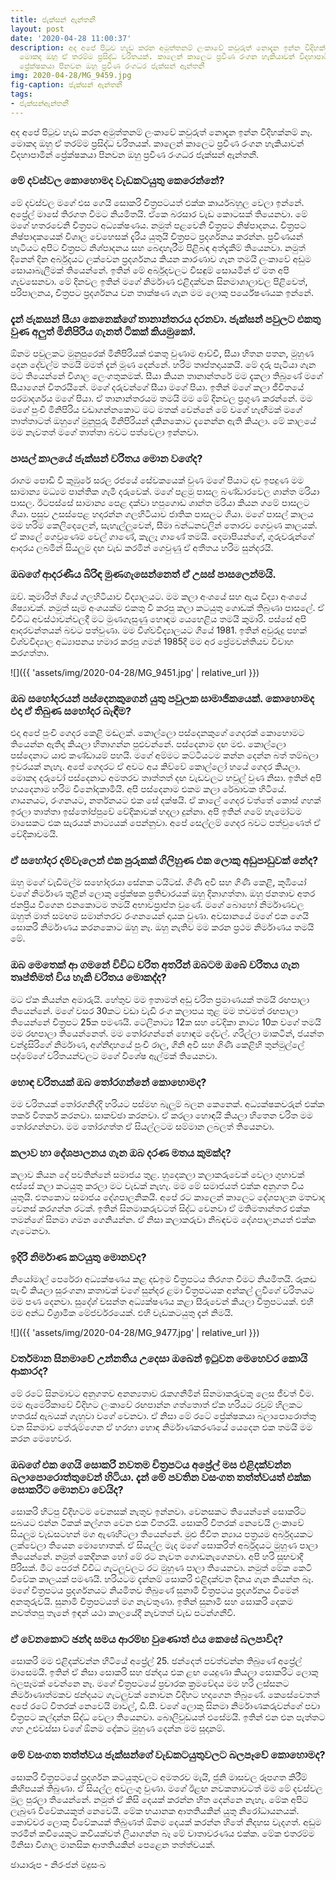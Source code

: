 ```yaml
---
title: ජැක්සන් ඇන්තනී
layout: post
date: '2020-04-28 11:00:37'
description: අද අපේ පිටුව හැඩ කරන අමුත්තනම් ලංකාවේ කවුරුත් නොදැන ඉන්න විදිහක්නම් නෑ.
  මොකද ඔහු ඒ තරම්ම ප්‍රසිද්ධ චරිතයක්. කාලෙන් කාලෙට ප්‍රවීණ රංගන හැකියාවන් විදහාපාමින්
  ප්‍රේක්ෂකයා පිනවන ඔහු ප්‍රවීණ රංගධර ජැක්සන් ඇන්තනී
img: 2020-04-28/MG_9459.jpg
fig-caption: ජැක්සන් ඇන්තනී
tags:
- ජැක්සන්ඇන්තනී
---
```


අද අපේ පිටුව හැඩ කරන අමුත්තනම් ලංකාවේ කවුරුත් නොදැන ඉන්න විදිහක්නම් නෑ. මොකද ඔහු ඒ තරම්ම ප්‍රසිද්ධ චරිතයක්. කාලෙන් කාලෙට ප්‍රවීණ රංගන හැකියාවන් විදහාපාමින් ප්‍රේක්ෂකයා පිනවන ඔහු ප්‍රවීණ රංගධර ජැක්සන් ඇන්තනී.

### මේ දවස්වල කොහොමද වැඩකටයුතු කෙරෙන්නේ?

මේ දවස්වල මගේ එස ගෙයි සොකරි චිත්‍රපටයත් එක්ක කාර්යබහුල වෙලා ඉන්නේ. අප්‍රේල් මාසේ තිරගත වීමට නියමිතයි. ඒකෙ බරසාර වැඩ කොටසක් තියෙනවා. මේ මගේ හතරවෙනි චිත්‍රපට අධ්‍යක්ෂණය. නමුත් පළවෙනි චිත්‍රපට නිෂ්පාදනය. චිත්‍රපට නිෂ්පාදකයෙක් විශාල වෙහෙසක් දැරිය යුතුයි චිත්‍රපට ප්‍රදර්ශනය කරන්න. ප්‍රවීණයන් හැටියට අපිට චිත්‍රපට නිශ්පාදනය සහ බෙදාහැරීම පිළිබඳ අත්දැකීම් තියෙනවා. නමුත් දිනෙන් දින අර්බුදයට ලක්වෙන ප්‍රදර්ශනය කියන කාරණාව ගැන තමයි ලංකාවේ අඩුම සොයාබැලීමක් තියෙන්නේ. ඉතින් මේ අර්බුදවලට විසඳුම් සොයමින් ඒ මත අපි ගැවසෙනවා. මේ දිනවල ඉතින් මගේ නිර්මාණ එළිදක්වන සිනමාශාලාවල පිළිවෙත්, පරිපාලනය, චිත්‍රපට ප්‍රදර්ශනය වන තාක්ෂණ ගැන මම ලොකු පර්යේෂණයක ඉන්නේ.

### දැන් ජැකසන් සීයා කෙනෙක්ගේ තානාන්තරය දරනවා. ජැක්සන් පවුලට එකතු වුණ අලුත් මිනිපිරිය ගැනත් ටිකක් කියමුකෝ.

ඕනම පවුලකට මුනුපුරෙක් මිනිපිරියක් එකතු වුණාම ආච්චි, සීයා හිතන පතන, මුහුණ දෙන දේවල්ම තමයි මමත් දැන් මූණ දෙන්නේ. හරිම තෘප්තදායකයි. මේ දරු පැටියා ගැන මට තියෙන්නේ විශාල ලෙංගතුකමක්. සීයා කියන තානාන්තරේ මම දැකලා තිබුණේ මගේ සීයාගෙන් විතරයිනේ. මගේ දරුවන්ගේ සීයා මගේ පියා. ඉතින් මගේ කලා ජීවිතයේ පරමාදර්ශය මගේ පියා. ඒ තානාන්තරයම තමයි මම මේ දිනවල ප්‍රගුණ කරන්නේ. මම මගේ පුංචි මිනිපිරිය වඩාගන්නකොට මට මතක් වෙන්නේ මේ වගේ හැඟීමක් මගේ තාත්තාටත් ඔහුගේ මුනුපුරු මිනිපිරියන් දකිනකොට දැනෙන්න ඇති කියලා. මේ කාලයේ මම නැවතත් මගේ තාත්තා බවට පත්වෙලා ඉන්නවා.

### පාසල් කාලයේ ජැක්සන් චරිතය මොන වගේද?

රාගම පොඩි වී කුඹුරේ සරල රජයේ සේවකයෙක් වුණ මගේ පියාට දාව ඉපදුණ මම සාමාන්‍ය මධ්‍යම පාන්තික ගැමි දරුවෙක්. මගේ පළමු පාසල බණ්ඩාරවෙල ශාන්ත මරියා පාසල. ඊටපස්සේ සාමාන්‍ය පෙළ දක්වා හපුගොඩ ශාන්ත මරියා කියන ගමේ පාසලට ගියා. පසුව උසස්පෙළ හදාරන්න ගලහිටියාව ජාතික පාසලට ගියා. මගේ පාසල් කාලය මම හරිම කෙලිදෙලෙන්, සැහැල්ලුවෙන්, සීමා බන්ධනවලින් තොරව ගෙවුණ කාලයක්. ඒ කාලේ ගෙවුණෙම වෙල් ගාණේ, කැලෑ ගාණේ තමයි. දෙමාපියන්ගේ, ගුරුවරුන්ගේ ආදරය ලබමින් සියලුම දඟ වැඩ කරමින් ගෙවුණු ඒ අතීතය හරිම සුන්දරයි.

### ඔබගේ ආදරණීය බිරිඳ මුණගැසෙන්නෙත් ඒ උසස් පාසලෙන්මයි.

ඔව්. කුමාරිත් ගියේ ගලහිටියාව විද්‍යාලයට. මම කලා අංශයේ සහ ඇය විද්‍යා අංශයේ ශිෂ්‍යාවක්. නමුත් සෑම අංශයක්ම එකතු වී කරපු කලා කටයුතු ගොඩක් තිබුණා පාසලේ. ඒ විවිධ අවස්ථාවන්වලදී මට මුණගැසුණු හොඳම යෙහෙළිය තමයි කුමාරි. පස්සේ අපි ආදරවන්තයන් බවට පත්වුණා. මම විශ්වවිද්‍යාලයට ගියේ 1981. ඉතින් අවුරුදු පහක් විශ්වවිද්‍යාල අධ්‍යාපනය හමාර කරපු ගමන් 1985දී මම අර ප්‍රේමවන්තියව විවාහ කරගත්තා.

![]({{ 'assets/img/2020-04-28/MG_9451.jpg' | relative_url }})
### ඔබ සහෝදරයන් පස්දෙනකුගෙන් යුතු පවුලක සාමාජිකයෙක්. කොහොමද එදා ඒ තිබුණ සහෝදර බැඳීම?

එදා අපේ පුංචි ගෙදර කෙළි මඬලක්. කොල්ලො පස්දෙනකුගේ ගෙදරක් කොහොමට තියෙන්න ඇතිද කියලා හිතාගන්න පුළුවන්නේ. පස්දෙනාම දඟ මළු. කොල්ලො පස්දෙනාට යාළු කණ්ඩායම් පහයි. මගේ අම්මට කට්ටියටම කන්න දෙන්න බත් තම්බලා ඉවරයක් නැහැ. අපේ ගෙදරට ඒ අවට අය කිව්වේ කොල්ලෝ හයේ ගෙදර කියලා. මොකද දරුවෝ පස්දෙනාට අමතරව තාත්තත් දඟ වැඩවලට හවුල් වුණ නිසා. ඉතින් අපි හයදෙනාම හරිම විනෝදකාමියි. අපි පස්දෙනාම එකම කලා රේඛාවක හිටියේ. ගායනයට, රංගනයට, නර්තනයට එක සේ දක්ෂයි. ඒ කාලේ ගෙදර වත්තේ කොස් ගහක් ඉරලා තාත්තා ඉස්තෝප්පුවේ වේදිකාවක් හදලා දුන්නා. අපි ඉතින් ගමේ හැමෝටම මාසෙකට එක සැරයක් නාට්‍යයක් පෙන්නුවා. අපේ සෙල්ලම් ගෙදර බවට පත්වුණෙත් ඒ වේදිකාවමයි.

### ඒ සහෝදර දම්වැලෙන් එක පුරුකක් ගිලිහුණ එක ලොකු අඩුපාඩුවක් නේද?

ඔහු මගේ වැඩිමල්ම සහෝදරයා සේනක ටයිටස්. ගිණි අවි සහ ගිණි කෙළි, කූඹියෝ වගේ නිර්මාණ තුළින් ලොකු ප්‍රේක්ෂක ප්‍රතිචාරයක් ඔහු දිනාගත්තා. ඔහු ජනතාව අතර ජනප්‍රිය වීගෙන එනකොටම තමයි අභාවප්‍රාප්ත වුණේ. මගේ බොහෝ නිර්මාණවල ඔහුත් මාත් සමඟම සමාන්තරව රංගනයෙන් දායක වුණා. අවසානයේ මගේ එක ගෙයි සොකරි නිර්මාණය කරනකොට ඔහු නෑ. ඔහු නැතිව මම කරන ප්‍රථම නිර්මාණය තමයි මේ.

### ඔබ මෙතෙක් ආ ගමනේ විවිධ චරිත අතරින් ඔබටම ඔබේ චරිතය ගැන තෘප්තිමත් විය හැකි චරිතය මොකද්ද?

මට ඒක කියන්න අමාරුයි. හේතුව මම ඉතාමත් අඩු චරිත ප්‍රමාණයක් තමයි රඟපාලා තියෙන්නේ. මගේ වසර 30කට වඩා වැඩි රංග කලාපය තුළ මම තවමත් රඟපාලා තියෙන්නේ චිත්‍රපට 25ක පමණයි. ටෙලිනාට්‍ය 12ක සහ වේදිකා නාට්‍ය 10ක වගේ තමයි මම රඟපාලා තියෙන්නෙත්. මම තෝරගන්නේ හොඳම දේවල්. ගරිල්ලා මාකටින්, ජයන්ත චන්ද්‍රසිරිගේ නිර්මාණ, අග්නිදාහයේ පුංචි රාල, ගිනි අවි සහ ගිණි කෙළිහි තුන්මුල්ලේ පද්මේගේ චරිතයන්වලට මගේ විශේෂ ඇල්මක් තියෙනවා.

### හොඳ චරිතයක් ඔබ තෝරගන්නේ කොහොමද?

මම චරිතයක් තෝරගනිද්දි හරියට පස්මහ බැලුම් බලන කෙනෙක්. අධ්‍යක්ෂකවරුන් එක්ක තර්ක විතර්ක කරනවා. සාකච්ඡා කරනවා. ඒ කරලා හොඳයි කියලා හිතෙන චරිත මම තෝරගන්නවා. මම තෝරගත්ත ඒ සියල්ලටම සම්මාන ලබලත් තියෙනවා.

### කලාව හා දේශපාලනය ගැන ඔබ දරණ මතය කුමක්ද?

කලාව කියන දේ පවතින්නේ සමාජය තුළ. හුදෙකලා කලාකරුවෙක් වෙලා ගුහාවක් අස්සේ කලා කටයුතු කරලා මට වැඩක් නැහැ. මම මේ සමාජයත් එක්ක අනුගත විය යුතුයි. එතකොට සමාජය දේශපාලනිකයි. අපේ රට කාලෙන් කාලෙට දේශපාලන මතවාද වෙනස් කරගන්න රටක්. ඉතින් සිනමාකරුවටත් සිද්ධ වෙනවා ඒ මතිමතාන්තර එක්ක තමන්ගේ සිනමා ගමන ගෙනියන්න. ඒ නිසා කලාකරුවා නිබඳවම දේශපාලනයත් එක්ක ගැටෙනවා.

### ඉදිරි නිර්මාණ කටයුතු මොනවද?

නියෝමාල් පෙරේරා අධ්‍යක්ෂණය කළ දඩඉම චිත්‍රපටය තිරගත වීමට නියමිතයි. රූකඩ පැංචි කියලා සුරංගනා කතාවක් වගේ සුන්දර ළමා චිත්‍රපටයක අන්කල් ලුවීගේ චරිතයට මම පණ දෙනවා. සුදේශ් වසන්ත අධ්‍යක්ෂණය කළා සීරුවෙන් කියලා චිත්‍රපටයක්. එහි මම අන්ධ විශ්‍රාමික මේජර්වරයෙක්. එහි වැඩකටයුතු දැන් නිමයි.

![]({{ 'assets/img/2020-04-28/MG_9477.jpg' | relative_url }})
### වර්තමාන සිනමාවේ උන්නතිය උදෙසා ඔබෙන් ඉටුවන මෙහෙවර කොයි ආකාරද?

මේ රටේ සිනමාවට අනුගතව අනන්‍යතාව රැකගනිමින් සිනමාකරුවකු ලෙස ජීවත් වීම. මම ඇමෙරිකාවේ විදිහට ලංකාවේ රඟපාන්න ගත්තොත් ඒක හරියට රවුම් හිලකට හතරැස් ඇබයක් ගැහුවා වගේ වෙනවා. ඒ නිසා මේ රටේ ප්‍රේක්ෂකයා බලාපොරොත්තු වන සිනමාව තේරුම්ගෙන ඒ හරහා හොඳ නිර්මාණකරණයේ යෙදෙන එක තමයි මම කරන මෙහෙවර.

### ඔබ‍‍‍ගේ එක ගෙයි සොකරි නවතම චිත්‍රපටය අප්‍රේල් මස එළිදක්වන්න බලාපොරොත්තුවෙන් හිටියා. දැන් මේ පවතින වසංගත තත්ත්වයත් එක්ක සොකරිට මොනවා වෙයිද?

සොකරි හිටපු විදිහටම වෙනසක් නැතුව ඉන්නවා. වෙනසකට තියෙන්නේ සොකරිට සබයට එන්න ටිකක් කල්ගත වෙන එක විතරයි. සොකරි විතරක් නෙවෙයි ලංකාවේ සියලුම වැඩසටහන් මග ඇණහිටලා තියෙන්නේ. මුළු ජීවිත න්‍යාය පත්‍රයම අර්බුදයකට ලක්වෙලා තියෙන මොහොතක්. ඒ සියල්ල මැද මගේ සොකරිත් අර්බුදයට මුහුණ පාලා තියෙන්නේ. නමුත් කෙදිනක හෝ මේ රට නැවත ගොඩනැගෙනවා. අපි හරි සුභවාදී පිරිසක්. මීට පෙරත් විවිධ ගැටලුවලට රට මුහුණ පාලා තියෙනවා. නමුත් මේක කෙටි විවේක කාලයක් පමණයි. හරියටම දැන්නම් සොකරි එළිදක්වන දිනය ගැන කියන්න බෑ. මගේ චිත්‍රපටය ප්‍රදර්ශනයට නියමිතව තිබුණේ සුනාමි චිත්‍රපටය ප්‍රදර්ශනය වීමෙන් අනතුරුවයි. සුනාමි චිත්‍රපටයත් මග නැවතුණා. ඉතින් සුනාමි සහ සොකරි දෙකම නවත්තපු තැනේ ඉඳන් යථා කාලයේදී නැවතත් වැඩ පටන්ගනීවි.

### ඒ වෙනකොට ඡන්ද සමය ආරම්භ වුණොත් එය කෙසේ බලපාවිද?

සොකරි මම එළිදක්වන්න හිටියේ අප්‍රේල් 25. ඡන්දෙත් පවත්වන්න තිබුණේ අප්‍රේල් මාසෙමයි. ඉතින් ඒ නිසා සොකරි සහ ඡන්දය එක ළඟ යෙදුණා කියලා සොකරිට ලොකු බලපෑමක් වෙන්නෙ නෑ. මගේ චිත්‍රපටයේ ප්‍රචාරක ක්‍රමවේදය මම හරි ලස්සනට නිර්මාණාත්මකව ඡන්දයට ගැටලුවක් නොවන විදිහට හදාගෙන තිබුණේ. කෙසේවෙතත් අපේ රටේ විතරක් නෙවෙයි මාවල්, ඩී.සී. වගේ ලොකු සිනමා නිර්මාණකරුවන්ගේ පවා චිත්‍රපට කල්දාන්න සිද්ධ වෙලා තියෙනවා. බොලිවුඩයත් එසේමයි. ඉතින් එන එන පැත්තට ගහ උළුවස්සා වගේ ඕනම දේකට මුහුණ දෙන්න මම සූදානම්.

### මේ වසංගත තත්ත්වය ජැක්සන්ගේ වැඩකටයුතුවලට බලපෑවේ කොහොමද?

සොකරි චිත්‍රපටයේ ප්‍රදර්ශන කටයුතුවලට අමතරව මැයි, ජුනි මාසවල රූපගත කිරීම් කිහිපයක් තිබුණා. ඒ සියල්ල අවලංගු වුණා. මගේ ඊළඟ නවකතාවටත් මම මේ දවස්වල මුල පුරලා තියෙන්නේ. නමුත් ඒ කිසි දෙයක් කරන්න හිත දෙන්නෙ නැහැ. මේක අපිට ලැබුණ විවේකයකුත් නෙවෙයි. මේක භයානක ආතතියකින් යුතු නිරෝධායනයක්. කොච්චර ලොකු විවේකයක් තිබුණත් ඕනම දෙයක් කරන්න හිතේ නිදහස වැදගත්. අඩුම තරමින් කවියෙකුට කවියක්වත් ලියාගන්න බෑ මේ වාතාවරණය එක්ක. මේක එතරම්ම මිනිසා විශාල මානසික ආතතියකින් පෙළෙන තත්ත්වයක්.

ඡායාරූප - නිරංජන් මදුසංඛ
